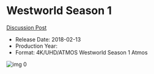 # Westworld Season 1

[Discussion Post](https://www.avsforum.com/threads/bass-eq-for-filtered-movies.2995212/post-57464408)

* Release Date: 2018-02-13
* Production Year: 
* Format: 4K/UHD/ATMOS
 Westworld Season 1 Atmos​

![img 0](https://i.imgur.com/eXTfYV6.jpg)

